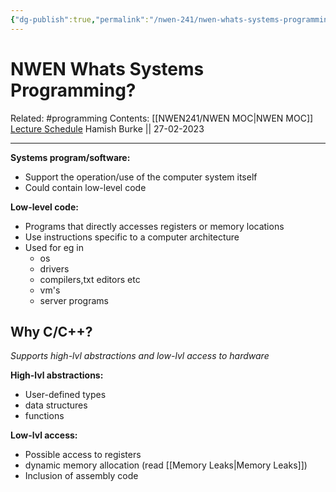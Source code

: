 ```yaml
---
{"dg-publish":true,"permalink":"/nwen-241/nwen-whats-systems-programming/"}
---
```



# NWEN Whats Systems Programming?

Related: #programming 
Contents: [[NWEN241/NWEN MOC\|NWEN MOC]]
[Lecture Schedule](https://ecs.wgtn.ac.nz/Courses/NWEN241_2023T1/LectureSchedule)
Hamish Burke || 27-02-2023
***

**Systems program/software:**
- Support the operation/use of the computer system itself
- Could contain low-level code

**Low-level code:**
- Programs that directly accesses registers or memory locations
- Use instructions specific to a computer architecture
- Used for eg in
	- os
	- drivers
	- compilers,txt editors etc
	- vm's
	- server programs

## Why C/C++?

*Supports high-lvl abstractions and low-lvl access to hardware*

**High-lvl abstractions:**
- User-defined types
- data structures
- functions

**Low-lvl access:**
- Possible access to registers
- dynamic memory allocation (read [[Memory Leaks\|Memory Leaks]])
- Inclusion of assembly code








